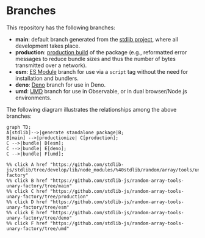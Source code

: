 <!--

@license Apache-2.0

Copyright (c) 2022 The Stdlib Authors.

Licensed under the Apache License, Version 2.0 (the "License");
you may not use this file except in compliance with the License.
You may obtain a copy of the License at

    http://www.apache.org/licenses/LICENSE-2.0

Unless required by applicable law or agreed to in writing, software
distributed under the License is distributed on an "AS IS" BASIS,
WITHOUT WARRANTIES OR CONDITIONS OF ANY KIND, either express or implied.
See the License for the specific language governing permissions and
limitations under the License.

-->

# Branches

This repository has the following branches:

-   **main**: default branch generated from the [stdlib project][stdlib-url], where all development takes place.
-   **production**: [production build][production-url] of the package (e.g., reformatted error messages to reduce bundle sizes and thus the number of bytes transmitted over a network).
-   **esm**: [ES Module][esm-url] branch for use via a `script` tag without the need for installation and bundlers.
-   **deno**: [Deno][deno-url] branch for use in Deno.
-   **umd**: [UMD][umd-url] branch for use in Observable, or in dual browser/Node.js environments.

The following diagram illustrates the relationships among the above branches:

```mermaid
graph TD;
A[stdlib]-->|generate standalone package|B;
B[main] -->|productionize| C[production];
C -->|bundle| D[esm];
C -->|bundle| E[deno];
C -->|bundle| F[umd];

%% click A href "https://github.com/stdlib-js/stdlib/tree/develop/lib/node_modules/%40stdlib/random/array/tools/unary-factory"
%% click B href "https://github.com/stdlib-js/random-array-tools-unary-factory/tree/main"
%% click C href "https://github.com/stdlib-js/random-array-tools-unary-factory/tree/production"
%% click D href "https://github.com/stdlib-js/random-array-tools-unary-factory/tree/esm"
%% click E href "https://github.com/stdlib-js/random-array-tools-unary-factory/tree/deno"
%% click F href "https://github.com/stdlib-js/random-array-tools-unary-factory/tree/umd"
```

[stdlib-url]: https://github.com/stdlib-js/stdlib/tree/develop/lib/node_modules/%40stdlib/random/array/tools/unary-factory
[production-url]: https://github.com/stdlib-js/random-array-tools-unary-factory/tree/production
[deno-url]: https://github.com/stdlib-js/random-array-tools-unary-factory/tree/deno
[umd-url]: https://github.com/stdlib-js/random-array-tools-unary-factory/tree/umd
[esm-url]: https://github.com/stdlib-js/random-array-tools-unary-factory/tree/esm